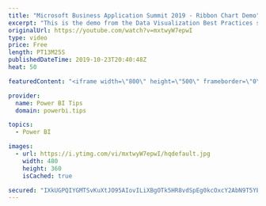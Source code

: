 ```yaml
---
title: "Microsoft Business Application Summit 2019 - Ribbon Chart Demo"
excerpt: "This is the demo from the Data Visualization Best Practices session BRK 3023 from the Microsoft Business Application Summit"
originalUrl: https://youtube.com/watch?v=mxtwyW7epwI
type: video
price: Free
length: PT13M25S
publishedDateTime: 2019-10-23T20:40:48Z
heat: 50

featuredContent: "<iframe width=\"800\" height=\"500\" frameborder=\"0\" src=\"https://www.youtube.com/embed/mxtwyW7epwI\" allow=\"accelerometer; autoplay; encrypted-media; gyroscope; picture-in-picture\" allowfullscreen></iframe>"

provider:
  name: Power BI Tips
  domain: powerbi.tips

topics:
  - Power BI

images:
  - url: https://i.ytimg.com/vi/mxtwyW7epwI/hqdefault.jpg
    width: 480
    height: 360
    isCached: true

secured: "IXkUGPQIYGMTSvKuXtJO95AIovILiXBgOTk5HR8vdSpEg0kcOxcY2AbN9T5YEygGjCktTaqu2f3UuSi+LSXL4tYgUSy9Z0zjPYS4jwWCw1oz4i33BDOyJwof/Ja9QMn15We9MWcnRyIjmwY1OrMYhTBlfytPO/K44RRaC18bM6dD4SxzLJvvdSRxfGhnLrHBcjSynKQo9ncNkRDqCIFgVa7bemMfqq/G+Iyu86lKJxLtss4fxAWB1YrtsVVR6dDRZL5wLL54RPH2/Kx4pGrnF98qeFXBnTfMAPpiCyksTI4dx5RMgC3LDutKrjEUJx8GH+sSNfgJYm3Z+FSyr0B0W7bDdrd8YmKlnq1ngD0Hy8E1eP262YJRFab3a9cJSvLZiNeM24+R9tKLUtdNDEdkw6lY4oOZCT4H5GLzQQc6T+M=;VRRtZMfvmeVcIYbcvkQBmA=="
---
```


